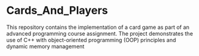 # Cards_And_Players
This repository contains the implementation of a card game as part of an advanced programming course assignment. The project demonstrates the use of C++ with object-oriented programming (OOP) principles and dynamic memory management
